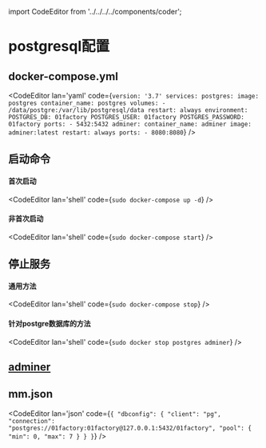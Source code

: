 import CodeEditor from '../../../../components/coder';

# postgresql配置

## docker-compose.yml

<CodeEditor lan='yaml' code={`
version: '3.7'
services:
  postgres:
    image: postgres
    container_name: postgres
    volumes:
      - /data/postgre:/var/lib/postgresql/data
    restart: always
    environment:
      POSTGRES_DB: 01factory
      POSTGRES_USER: 01factory
      POSTGRES_PASSWORD: 01factory
    ports:
      - 5432:5432
  adminer:
    container_name: adminer
    image: adminer:latest
    restart: always
    ports:
      - 8080:8080
`} />

## 启动命令

#### 首次启动

<CodeEditor lan='shell' code={`
sudo docker-compose up -d
`} />

#### 非首次启动

<CodeEditor lan='shell' code={`
sudo docker-compose start
`} />

## 停止服务

#### 通用方法

<CodeEditor lan='shell' code={`
sudo docker-compose stop
`} />

#### 针对postgre数据库的方法

<CodeEditor lan='shell' code={`
sudo docker stop postgres adminer
`} />

## [adminer](http://127.0.0.1:8080/?pgsql=postgres&username=01factory&db=01factory)

## mm.json

<CodeEditor lan='json' code={`
{
	"dbconfig": {
		"client": "pg",
		"connection": "postgres://01factory:01factory@127.0.0.1:5432/01factory",
		"pool": {
			"min": 0,
			"max": 7
		}
	}
}
`} />
